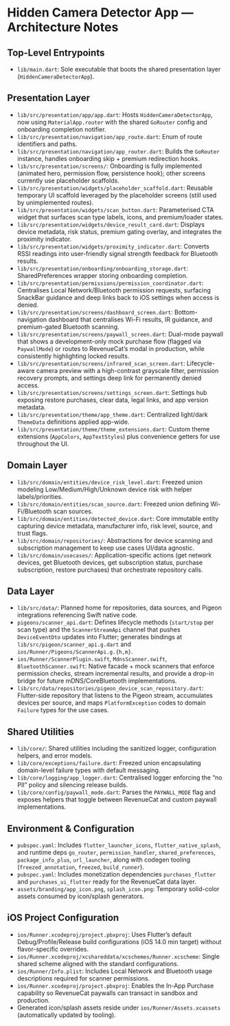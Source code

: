 # Hidden Camera Detector App — Architecture Notes

## Top-Level Entrypoints
- `lib/main.dart`: Sole executable that boots the shared presentation layer (`HiddenCameraDetectorApp`).

## Presentation Layer
- `lib/src/presentation/app/app.dart`: Hosts `HiddenCameraDetectorApp`, now using `MaterialApp.router` with the shared `GoRouter` config and onboarding completion notifier.
- `lib/src/presentation/navigation/app_route.dart`: Enum of route identifiers and paths.
- `lib/src/presentation/navigation/app_router.dart`: Builds the `GoRouter` instance, handles onboarding skip + premium redirection hooks.
- `lib/src/presentation/screens/`: Onboarding is fully implemented (animated hero, permission flow, persistence hook); other screens currently use placeholder scaffolds.
- `lib/src/presentation/widgets/placeholder_scaffold.dart`: Reusable temporary UI scaffold leveraged by the placeholder screens (still used by unimplemented routes).
- `lib/src/presentation/widgets/scan_button.dart`: Parameterised CTA widget that surfaces scan type labels, icons, and premium/loader states.
- `lib/src/presentation/widgets/device_result_card.dart`: Displays device metadata, risk status, premium gating overlay, and integrates the proximity indicator.
- `lib/src/presentation/widgets/proximity_indicator.dart`: Converts RSSI readings into user-friendly signal strength feedback for Bluetooth results.
- `lib/src/presentation/onboarding/onboarding_storage.dart`: SharedPreferences wrapper storing onboarding completion.
- `lib/src/presentation/permissions/permission_coordinator.dart`: Centralises Local Network/Bluetooth permission requests, surfacing SnackBar guidance and deep links back to iOS settings when access is denied.
- `lib/src/presentation/screens/dashboard_screen.dart`: Bottom-navigation dashboard that centralises Wi-Fi results, IR guidance, and premium-gated Bluetooth scanning.
- `lib/src/presentation/screens/paywall_screen.dart`: Dual-mode paywall that shows a development-only mock purchase flow (flagged via `PaywallMode`) or routes to RevenueCat’s modal in production, while consistently highlighting locked results.
- `lib/src/presentation/screens/infrared_scan_screen.dart`: Lifecycle-aware camera preview with a high-contrast grayscale filter, permission recovery prompts, and settings deep link for permanently denied access.
- `lib/src/presentation/screens/settings_screen.dart`: Settings hub exposing restore purchases, clear data, legal links, and app version metadata.
- `lib/src/presentation/theme/app_theme.dart`: Centralized light/dark `ThemeData` definitions applied app-wide.
- `lib/src/presentation/theme/theme_extensions.dart`: Custom theme extensions (`AppColors`, `AppTextStyles`) plus convenience getters for use throughout the UI.

## Domain Layer
- `lib/src/domain/entities/device_risk_level.dart`: Freezed union modeling Low/Medium/High/Unknown device risk with helper labels/priorities.
- `lib/src/domain/entities/scan_source.dart`: Freezed union defining Wi-Fi/Bluetooth scan sources.
- `lib/src/domain/entities/detected_device.dart`: Core immutable entity capturing device metadata, manufacturer info, risk level, source, and trust flags.
- `lib/src/domain/repositories/`: Abstractions for device scanning and subscription management to keep use cases UI/data agnostic.
- `lib/src/domain/usecases/`: Application-specific actions (get network devices, get Bluetooth devices, get subscription status, purchase subscription, restore purchases) that orchestrate repository calls.

## Data Layer
- `lib/src/data/`: Planned home for repositories, data sources, and Pigeon integrations referencing Swift native code.
- `pigeons/scanner_api.dart`: Defines lifecycle methods (`start/stop` per scan type) and the `ScannerStreamApi` channel that pushes `DeviceEventDto` updates into Flutter; generates bindings at `lib/src/pigeon/scanner_api.g.dart` and `ios/Runner/Pigeons/ScannerApi.g.{h,m}`.
- `ios/Runner/ScannerPlugin.swift`, `MdnsScanner.swift`, `BluetoothScanner.swift`: Native facade + mock scanners that enforce permission checks, stream incremental results, and provide a drop-in bridge for future mDNS/CoreBluetooth implementations.
- `lib/src/data/repositories/pigeon_device_scan_repository.dart`: Flutter-side repository that listens to the Pigeon stream, accumulates devices per source, and maps `PlatformException` codes to domain `Failure` types for the use cases.

## Shared Utilities
- `lib/core/`: Shared utilities including the sanitized logger, configuration helpers, and error models.
- `lib/core/exceptions/failure.dart`: Freezed union encapsulating domain-level failure types with default messaging.
- `lib/core/logging/app_logger.dart`: Centralised logger enforcing the “no PII” policy and silencing release builds.
- `lib/core/config/paywall_mode.dart`: Parses the `PAYWALL_MODE` flag and exposes helpers that toggle between RevenueCat and custom paywall implementations.

## Environment & Configuration
- `pubspec.yaml`: Includes `flutter_launcher_icons`, `flutter_native_splash`, and runtime deps `go_router`, `permission_handler`, `shared_preferences`, `package_info_plus`, `url_launcher`, along with codegen tooling (`freezed_annotation`, `freezed`, `build_runner`).
- `pubspec.yaml`: Includes monetization dependencies `purchases_flutter` and `purchases_ui_flutter` ready for the RevenueCat data layer.
- `assets/branding/app_icon.png`, `splash_icon.png`: Temporary solid-color assets consumed by icon/splash generators.

## iOS Project Configuration
- `ios/Runner.xcodeproj/project.pbxproj`: Uses Flutter’s default Debug/Profile/Release build configurations (iOS 14.0 min target) without flavor-specific overrides.
- `ios/Runner.xcodeproj/xcshareddata/xcschemes/Runner.xcscheme`: Single shared scheme aligned with the standard configurations.
- `ios/Runner/Info.plist`: Includes Local Network and Bluetooth usage descriptions required for scanner permissions.
- `ios/Runner.xcodeproj/project.pbxproj`: Enables the In-App Purchase capability so RevenueCat paywalls can transact in sandbox and production.
- Generated icon/splash assets reside under `ios/Runner/Assets.xcassets` (automatically updated by tooling).
